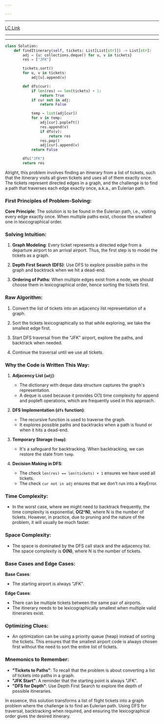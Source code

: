 ```yaml
---

---
```

---
[LC Link](https://leetcode.com/problems/reconstruct-itinerary/)

---
---

```python
class Solution:
    def findItinerary(self, tickets: List[List[str]]) -> List[str]:
        adj = {u: collections.deque() for u, v in tickets}
        res = ["JFK"]

        tickets.sort()
        for u, v in tickets:
            adj[u].append(v)

        def dfs(cur):
            if len(res) == len(tickets) + 1:
                return True
            if cur not in adj:
                return False

            temp = list(adj[cur])
            for v in temp:
                adj[cur].popleft()
                res.append(v)
                if dfs(v):
                    return res
                res.pop()
                adj[cur].append(v)
            return False

        dfs("JFK")
        return res

```

Alright, this problem involves finding an itinerary from a list of tickets, such that the itinerary visits all given tickets and uses all of them exactly once. The tickets represent directed edges in a graph, and the challenge is to find a path that traverses each edge exactly once, a.k.a., an Eulerian path.

### First Principles of Problem-Solving:

**Core Principle**: The solution is to be found in the Eulerian path, i.e., visiting every edge exactly once. When multiple paths exist, choose the smallest one in lexicographical order.

### Solving Intuition:

1. **Graph Modeling**: Every ticket represents a directed edge from a departure airport to an arrival airport. Thus, the first step is to model the tickets as a graph.
   
2. **Depth First Search (DFS)**: Use DFS to explore possible paths in the graph and backtrack when we hit a dead-end.
   
3. **Ordering of Paths**: When multiple edges exist from a node, we should choose them in lexicographical order, hence sorting the tickets first.

### Raw Algorithm:

1. Convert the list of tickets into an adjacency list representation of a graph.
   
2. Sort the tickets lexicographically so that while exploring, we take the smallest edge first.
   
3. Start DFS traversal from the "JFK" airport, explore the paths, and backtrack when needed.
   
4. Continue the traversal until we use all tickets.

### Why the Code is Written This Way:

1. **Adjacency List (`adj`)**: 
   - The dictionary with deque data structure captures the graph's representation.
   - A deque is used because it provides O(1) time complexity for append and popleft operations, which are frequently used in this approach.
   
2. **DFS Implementation (`dfs` function)**: 
   - The recursive function is used to traverse the graph.
   - It explores possible paths and backtracks when a path is found or when it hits a dead-end.
   
3. **Temporary Storage (`temp`)**: 
   - It's a safeguard for backtracking. When backtracking, we can restore the state from `temp`.
   
4. **Decision Making in DFS**: 
   - The check `len(res) == len(tickets) + 1` ensures we have used all tickets.
   - The check `cur not in adj` ensures that we don't run into a KeyError.

### Time Complexity:
- In the worst case, where we might need to backtrack frequently, the time complexity is exponential, **O(2^N)**, where N is the number of tickets. However, in practice, due to pruning and the nature of the problem, it will usually be much faster.

### Space Complexity:
- The space is dominated by the DFS call stack and the adjacency list. The space complexity is **O(N)**, where N is the number of tickets.

### Base Cases and Edge Cases:

**Base Cases**:
- The starting airport is always "JFK".

**Edge Cases**:
- There can be multiple tickets between the same pair of airports.
- The itinerary needs to be lexicographically smallest when multiple valid itineraries exist.

### Optimizing Clues:

- An optimization can be using a priority queue (heap) instead of sorting the tickets. This ensures that the smallest airport code is always chosen first without the need to sort the entire list of tickets.

### Mnemonics to Remember:

- **"Tickets to Paths"**: To recall that the problem is about converting a list of tickets into paths in a graph.
- **"JFK Start"**: A reminder that the starting point is always "JFK".
- **"DFS for Depth"**: Use Depth First Search to explore the depth of possible itineraries.

In essence, this solution transforms a list of flight tickets into a graph problem where the challenge is to find an Eulerian path. Using DFS for traversal, backtracking when required, and ensuring the lexicographical order gives the desired itinerary.